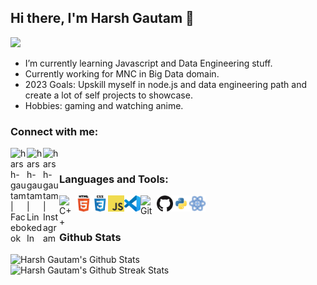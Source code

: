 ## Hi there, I'm Harsh Gautam 👋

![](https://komarev.com/ghpvc/?username=harsh-gautam)

<!-- ### &#x0003C;&#x0002F;&#x0003E; Full Stack Web Developer -->

- I’m currently learning Javascript and Data Engineering stuff.
- Currently working for MNC in Big Data domain.
- 2023 Goals: Upskill myself in node.js and data engineering path and create a lot of self projects to showcase.
- Hobbies: gaming and watching anime.

### Connect with me:

[<img align="left" alt="harsh-gautam | Facebook" width="26px" src="https://img.icons8.com/color/50/000000/facebook-new.png"/>][facebook]
[<img align="left" alt="harsh-gautam | LinkedIn" width="26px" src="https://img.icons8.com/color/48/000000/linkedin-circled--v1.png"/>][linkedin]
[<img align="left" alt="harsh-gautam | Instagram" width="26px" src="https://img.icons8.com/color/48/000000/instagram-new.png"/>][instagram]

<br />

### Languages and Tools:

<img align="left" alt="C++" width="26px" src="https://img.icons8.com/color/48/000000/c-plus-plus-logo.png" />

<img align="left" alt="HTML5" width="26px" src="https://raw.githubusercontent.com/github/explore/80688e429a7d4ef2fca1e82350fe8e3517d3494d/topics/html/html.png" />

<img align="left" alt="CSS3" width="26px" src="https://raw.githubusercontent.com/github/explore/80688e429a7d4ef2fca1e82350fe8e3517d3494d/topics/css/css.png" />

<img align="left" alt="Javascript" width="26px" src="https://raw.githubusercontent.com/github/explore/80688e429a7d4ef2fca1e82350fe8e3517d3494d/topics/javascript/javascript.png">

<img align="left" alt="Visual Studio Code" width="26px" src="https://raw.githubusercontent.com/github/explore/80688e429a7d4ef2fca1e82350fe8e3517d3494d/topics/visual-studio-code/visual-studio-code.png" />

<img align="left" alt="Git" width="26px" src="https://img.icons8.com/color/48/000000/git.png" />

<img align="left" alt="GitHub" width="26px" src="https://raw.githubusercontent.com/github/explore/78df643247d429f6cc873026c0622819ad797942/topics/github/github.png" />

<img align="left" alt="Python" width="26px" src="https://raw.githubusercontent.com/github/explore/80688e429a7d4ef2fca1e82350fe8e3517d3494d/topics/python/python.png">

<img align="left" alt="React" width="26px" src="https://github.com/adarsh-chakraborty/adarsh-chakraborty/blob/main/assets/icons8-react-16.png">

<br />
<br />

### Github Stats

<img alt="Harsh Gautam's Github Stats" src="https://github-readme-stats.vercel.app/api?username=harsh-gautam&show_icons=true&include_all_commits=true&count_private=true&theme=dark" />
<br />
<img alt="Harsh Gautam's Github Streak Stats" src="http://github-readme-streak-stats.herokuapp.com/?user=harsh-gautam&theme=dark&fire=red&hide_border=true" />

[facebook]: https://fb.me/harsh.gautam.1257
[instagram]: https://instagram.com/variable.not.defined
[linkedin]: https://www.linkedin.com/in/harsh-gautam

<!--
**harsh-gautam/harsh-gautam** is a ✨ _special_ ✨ repository because its `README.md` (this file) appears on your GitHub profile.

Here are some ideas to get you started:

- 🔭 I’m currently working on ...
- 🌱 I’m currently learning ...
- 👯 I’m looking to collaborate on ...
- 🤔 I’m looking for help with ...
- 💬 Ask me about ...
- 📫 How to reach me: ...
- 😄 Pronouns: ...
- ⚡ Fun fact: ...
-->
